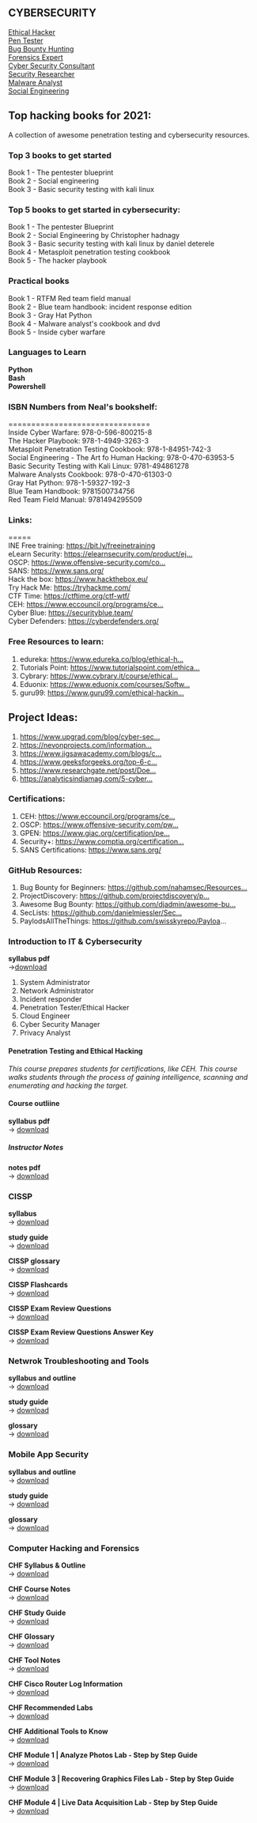## CYBERSECURITY

[Ethical Hacker](https://github.com/gyanprakash0221/Roadmaps/blob/main/EthicalHacker.md)<br>
[Pen Tester]()<br>
[Bug Bounty Hunting]()<br>
[Forensics Expert]()<br>
[Cyber Security Consultant]()<br>
[Security Researcher]()<br>
[Malware Analyst]()<br>
[Social Engineering]()<br>


## Top hacking books for 2021:
A collection of awesome penetration testing and cybersecurity resources.

### Top 3 books to get started 

Book 1 - The pentester blueprint<br>
Book 2 - Social engineering<br>
Book 3 - Basic security testing with kali linux<br>


### Top 5 books to get started in cybersecurity:

 Book 1 - The pentester Blueprint<br>
 Book 2 - Social Engineering by Christopher hadnagy<br>
 Book 3 - Basic security testing with kali linux by daniel deterele<br>
 Book 4 - Metasploit penetration testing cookbook<br>
 Book 5 - The hacker playbook<br>
 
 ### Practical books
 
 Book 1 - RTFM Red team field manual<br>
 Book 2 - Blue team handbook: incident response edition<br>
 Book 3 - Gray Hat Python<br>
 Book 4 - Malware analyst's cookbook and dvd<br>
 Book 5 - Inside cyber warfare<br>
 
 
 ### Languages to Learn
 
 **Python**<br>
 **Bash**<br>
 **Powershell**<br>


### ISBN Numbers from Neal's bookshelf:
===============================<br>
Inside Cyber Warfare:  978-0-596-800215-8<br>
The Hacker Playbook:  978-1-4949-3263-3<br>
Metasploit Penetration Testing Cookbook:  978-1-84951-742-3<br>
Social Engineering - The Art fo Human Hacking:  978-0-470-63953-5<br>
Basic Security Testing with Kali Linux:  9781-494861278<br>
Malware Analysts Cookbook:  978-0-470-61303-0<br>
Gray Hat Python: 978-1-59327-192-3<br>
Blue Team Handbook:  9781500734756<br>
Red Team Field Manual:  9781494295509<br>



### Links:
=====<br>
INE Free training: https://bit.ly/freeinetraining​<br>
eLearn Security: https://elearnsecurity.com/product/ej...​<br>
OSCP: https://www.offensive-security.com/co...​<br>
SANS: https://www.sans.org/​<br>
Hack the box: https://www.hackthebox.eu/​<br>
Try Hack Me: https://tryhackme.com/​<br>
CTF Time: https://ctftime.org/ctf-wtf/​<br>
CEH: https://www.eccouncil.org/programs/ce...​<br>
Cyber Blue: https://securityblue.team/​<br>
Cyber Defenders: https://cyberdefenders.org/​<br>


### Free Resources to learn:

1. edureka: https://www.edureka.co/blog/ethical-h...​
2. Tutorials Point: https://www.tutorialspoint.com/ethica...​
3. Cybrary: https://www.cybrary.it/course/ethical...​
4. Eduonix: https://www.eduonix.com/courses/Softw...​
5. guru99: https://www.guru99.com/ethical-hackin...​

## Project Ideas:

1. https://www.upgrad.com/blog/cyber-sec...​
2. https://nevonprojects.com/information...​
3. https://www.jigsawacademy.com/blogs/c...​
4. https://www.geeksforgeeks.org/top-6-c...​
5. https://www.researchgate.net/post/Doe...​
6. https://analyticsindiamag.com/5-cyber...​

### Certifications:

1. CEH: https://www.eccouncil.org/programs/ce...​
2. OSCP: https://www.offensive-security.com/pw...​
3. GPEN: https://www.giac.org/certification/pe...​
4. Security+: https://www.comptia.org/certification...​
5. SANS Certifications: https://www.sans.org/​

### GitHub Resources:

1. Bug Bounty for Beginners: https://github.com/nahamsec/Resources...​
2. ProjectDiscovery: https://github.com/projectdiscovery/p...​
3. Awesome Bug Bounty: https://github.com/djadmin/awesome-bu...​
4. SecLists: https://github.com/danielmiessler/Sec...​
5. PaylodsAllTheThings: https://github.com/swisskyrepo/Payloa...



### Introduction to IT & Cybersecurity

**syllabus pdf**<br>->[download](https://assets.ctfassets.net/kvf8rpi09wgk/5JgIBEou6VDLaI2ef4hU72/205a84e1a812460be80e771d739b0af7/Intro_to_IT___Cybersecurity_2021_Syllabus_and_Outline.pdf)

1. System Administrator
2. Network Administrator
3. Incident responder
4. Penetration Tester/Ethical Hacker
5. Cloud Engineer
6. Cyber Security Manager
7. Privacy Analyst

#### Penetration Testing and Ethical Hacking 
*This course prepares students for certifications, like CEH. This course walks students through the process of gaining intelligence, scanning and enumerating and hacking the target.*

#### Course outliine
**syllabus pdf**<br>->
[download](https://assets.ctfassets.net/kvf8rpi09wgk/5xcHIicAX4LGyzStrymXwG/72a00f0b21dccd15b7306d4d8eea845a/Penetration_Testing_and_Ethical_Hacking_Syllabus_and_Outline__1___2_.pdf) 

##### Instructor Notes
**notes pdf**<br>->
[download](https://assets.ctfassets.net/kvf8rpi09wgk/5Yy2CMOxlE7eLlsTzFZ333/e656ff09a94ff0b63106de8d300903ac/CEH_Notes.pdf)


### CISSP
**syllabus**<br>->
[download](https://assets.ctfassets.net/kvf8rpi09wgk/dliA4l3b8BPD41e9QTsLR/b604044ceaa58f9e0a24024ce7db3a6b/CISSP_Syllabus_and_Outline__2___1_.pdf)

**study guide**<br>->
[download](https://assets.ctfassets.net/kvf8rpi09wgk/5znajHkYjGE5nAMclmU7AP/268df5dd8ad4ae3215b5e1a668d1dbae/CISSP_Study_Guide__1_.pdf)

**CISSP glossary**<br>->
[download](https://assets.ctfassets.net/kvf8rpi09wgk/6Vfru12QkFplmQOu6qC0sh/37347470179a5b274e99434bb0683eec/CISSP_Glossary_June_2019__4___1_.pdf)

**CISSP Flashcards**<br>->
[download](https://assets.ctfassets.net/kvf8rpi09wgk/1lfcYwlEwX6F8Ceh9rd2nj/333617bde17c40458ba64aa01f404047/CISSP_Flashcards__1___1_.pdf)

**CISSP Exam Review Questions**<br>->
[download](https://assets.ctfassets.net/kvf8rpi09wgk/6LNXuQt4OyXRyeO5ue4iB5/c73be72068917f887f857729f5c6ef6a/CISSP_Review_Questions.pdf)

**CISSP Exam Review Questions Answer Key**<br>->
[download](https://assets.ctfassets.net/kvf8rpi09wgk/7fXrGWt1ZKqXtaZAgLd1Lk/1fa12124d19f78e6b3a2a13654a852d0/CISSP_Review_Question_Answer_Key.pdf)

### Netwrok Troubleshooting and Tools

**syllabus and outline**<br>->
[download](https://assets.ctfassets.net/kvf8rpi09wgk/5hH2bwgGLKIOP4osVXI0ht/13e7a4ed4016635328046751969f999e/Network_Troubleshooting_and_Tools_Syllabus_and_Outline.pdf)

**study guide**<br>->
[download](https://assets.ctfassets.net/kvf8rpi09wgk/jSDgm217zFkH4IyliJtOO/b0624de18b6f9a5825ef39214312d04a/Network_Troubleshooting_and_Tools_Study_Guide__1_.pdf)

**glossary**<br>->
[download](https://assets.ctfassets.net/kvf8rpi09wgk/3UWSnn8z806mpONXwpCJqD/dadf365de0808c3fdc602df62c67977d/Network_Troubleshooting_and_Tools_Glossary__1_.pdf)

### Mobile App Security

**syllabus and outline**<br>->
[download](https://assets.ctfassets.net/kvf8rpi09wgk/6sGKElYmYcruB3sV5jAyZD/9f4edd901b01b2341f09300065040c6b/Mobile_App_Security_NowSecure_Syllabus_and_Outline.pdf)

**study guide**<br>->
[download](https://assets.ctfassets.net/kvf8rpi09wgk/2qH00zlyJFG09IVgtwNeoP/8332c646818a5a4fa458447bac5fed08/Mobile_App_Security_Study_Guide__1_.pdf)

**glossary**<br>->
[download](https://assets.ctfassets.net/kvf8rpi09wgk/4CyCCEpjkyQeEuXxnXgWiA/41bee15130676192c8b654b26c872af5/Mobile_App_Security_Glossary__1_.pdf)

### Computer Hacking and Forensics

**CHF Syllabus & Outline**<br>->
[download](https://assets.ctfassets.net/kvf8rpi09wgk/KaO1PCOgTeJlHI96cOGzu/b97c97f1f68323f58bfba6c278bb1ecb/Copy_of_Syllabus_and_Outline_Template_3__1_.pdf)

**CHF Course Notes**<br>->
[download](https://downloads.ctfassets.net/kvf8rpi09wgk/5bE67ruq7GSrIV1UW7jcZz/9fee8e987530c397a5499c9722daaf9f/CHFI_notes.pdf)

**CHF Study Guide**<br>->
[download](https://assets.ctfassets.net/kvf8rpi09wgk/1y8gfO0GlsmIXWEDts4J21/699b0c9029c547c0f22612125178160a/Study_Guide_Template_Computer_Hacking_1__1_.pdf)

**CHF Glossary**<br>->
[download](https://assets.ctfassets.net/kvf8rpi09wgk/1I5QEh9acXaf9RfbQFspVV/2296b5a7b94262023acc0aec49f3db2d/Computer_Hacking_and_Forensics_Glossary__1_.pdf)

**CHF Tool Notes**<br>->
[download](https://assets.ctfassets.net/kvf8rpi09wgk/cPZZGW6DIWNMuFYCwL75V/0bf9a2311d5507dfbb27d5bb0580b088/CHFI_Tool_Notes.pdf)

**CHF Cisco Router Log Information**<br>->
[download](https://assets.ctfassets.net/kvf8rpi09wgk/6J1uRA9zhC5VImpBraQXvY/f94408353b8d46cf61fc9bd2c2405a61/CHFI_Cisco_Router_Log_Information.pdf)

**CHF Recommended Labs**<br>->
[download](https://assets.ctfassets.net/kvf8rpi09wgk/6ZqTFOVDy7K2HP4xiTWZnB/d4966f89de70369fb3d8e3b3a355e9d2/Recommended_Lab_Practice_for_the_Forensic_Course.pdf)

**CHF Additional Tools to Know**<br>->
[download](https://assets.ctfassets.net/kvf8rpi09wgk/2YXtNCFqtgIjHR9nWENhIt/9b7f30b997f119b0254b0a9b9d1504f8/Additional_Tools_to_Know_for_the_CHFI_Exam.pdf)

**CHF Module 1 | Analyze Photos Lab - Step by Step Guide**<br>->
[download](https://assets.ctfassets.net/kvf8rpi09wgk/2Fv7NtxUv965Zp2aIKvpRU/cafad741a4043544da7b3b2f111da5e0/Module_1_Analyze_Photos_Lab.pdf)

**CHF Module 3 | Recovering Graphics Files Lab - Step by Step Guide**<br>->
[download](https://assets.ctfassets.net/kvf8rpi09wgk/3XryN6oKl4zeep7OMkDjcG/bde613f29dfd38ea3cec2d4157eeebf0/Module_3_Lab.pdf)

**CHF Module 4 | Live Data Acquisition Lab - Step by Step Guide**<br>->
[download](https://assets.ctfassets.net/kvf8rpi09wgk/7AjxOgsUlTBRVzdEGUPPOT/34fe1bdc4d6657d94cd83ad516142577/Forensics_Module_4_Lab.pdf)
